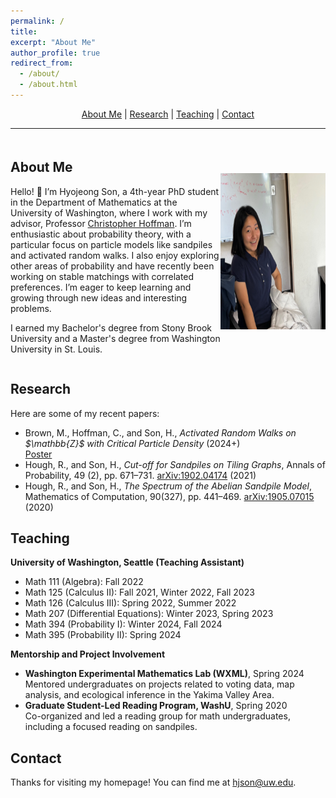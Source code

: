 ```yaml
---
permalink: /
title: 
excerpt: "About Me"
author_profile: true
redirect_from: 
  - /about/
  - /about.html
---
```


<!-- Centered Navigation Links -->
<div style="text-align: center;">
    <a href="#about-me">About Me</a> | 
    <a href="#research">Research</a> | 
    <a href="#teaching">Teaching</a> | 
    <a href="#contact">Contact</a>
</div>

---

<!-- Profile Section with Image and Text Side by Side -->
<div style="display: flex; align-items: center; margin-top: 20px;">
    <div style="flex: 1;">
        <h2 id="about-me">About Me</h2>
        <p>Hello! 👋 I’m Hyojeong Son, a 4th-year PhD student in the Department of Mathematics at the University of Washington, where I work with my advisor, Professor <a href="http://sites.math.washington.edu/~hoffman/">Christopher Hoffman</a>. I’m enthusiastic about probability theory, with a particular focus on particle models like sandpiles and activated random walks. I also enjoy exploring other areas of probability and have recently been working on stable matchings with correlated preferences. I’m eager to keep learning and growing through new ideas and interesting problems.</p>
        <p>I earned my Bachelor's degree from Stony Brook University and a Master's degree from Washington University in St. Louis.</p>
    </div>
    <div style="flex: 0.5; text-align: center;">
        <img src="https://github.com/hyojeong-son/hyojeongson.github.io/blob/master/images/hprofile.png?raw=true" alt="Hyojeong Profile" style="width: 250px; height: 250px;">
    </div>
</div>

<!-- Research Section -->
<h2 id="research">Research</h2>
<p>Here are some of my recent papers:</p>
<ul>
    <li>Brown, M., Hoffman, C., and Son, H., <i>Activated Random Walks on $\mathbb{Z}$ with Critical Particle Density</i> (2024+) <br>
        <a href="https://github.com/hyojeong-son/hyojeongson.github.io/blob/master/files/arw2024poster.pdf?raw=true" target="_blank">Poster</a>
    </li>
    <li>Hough, R., and Son, H., <i>Cut-off for Sandpiles on Tiling Graphs</i>, Annals of Probability, 49 (2), pp. 671–731. <a href="https://arxiv.org/abs/1902.04174">arXiv:1902.04174</a> (2021)</li>
    <li>Hough, R., and Son, H., <i>The Spectrum of the Abelian Sandpile Model</i>, Mathematics of Computation, 90(327), pp. 441–469. <a href="https://arxiv.org/abs/1905.07015">arXiv:1905.07015</a> (2020)</li>
</ul>



<!-- Teaching Section -->
<h2 id="teaching">Teaching</h2>
<p><strong>University of Washington, Seattle (Teaching Assistant)</strong></p>
<ul>
    <li>Math 111 (Algebra): Fall 2022</li>
    <li>Math 125 (Calculus II): Fall 2021, Winter 2022, Fall 2023</li>
    <li>Math 126 (Calculus III): Spring 2022, Summer 2022</li>
    <li>Math 207 (Differential Equations): Winter 2023, Spring 2023</li>
    <li>Math 394 (Probability I): Winter 2024, Fall 2024</li>
    <li>Math 395 (Probability II): Spring 2024</li>
</ul>

<p><strong>Mentorship and Project Involvement</strong></p>
<ul>
    <li><strong>Washington Experimental Mathematics Lab (WXML)</strong>, Spring 2024<br>
        Mentored undergraduates on projects related to voting data, map analysis, and ecological inference in the Yakima Valley Area.</li>
    <li><strong>Graduate Student-Led Reading Program, WashU</strong>, Spring 2020<br>
        Co-organized and led a reading group for math undergraduates, including a focused reading on sandpiles.</li>
</ul>

<!-- Contact Section -->
<h2 id="contact">Contact</h2>
<p>Thanks for visiting my homepage! You can find me at <a href="mailto:hjson@uw.edu">hjson@uw.edu</a>.</p>
